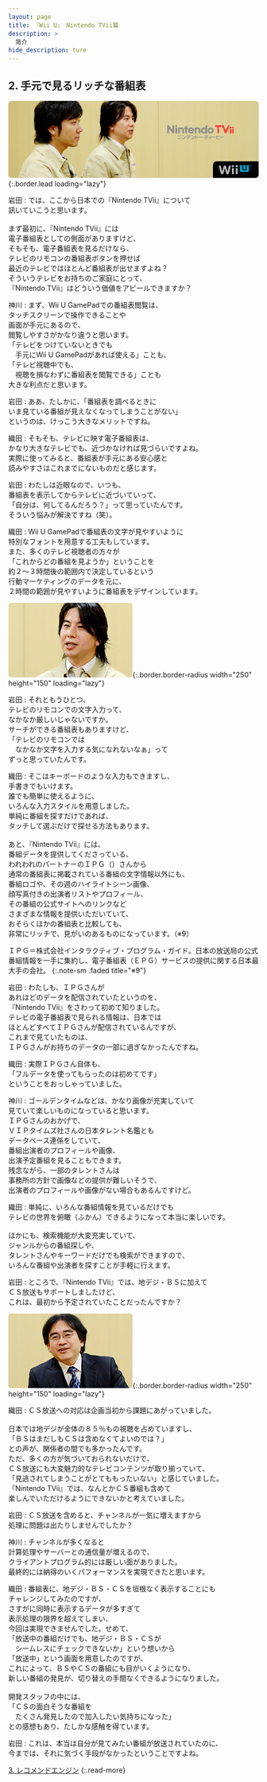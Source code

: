 ```yaml
---
layout: page
title: 『Wii U』 Nintendo TVii篇
description: >
  简介
hide_description: ture
---
```


## 2. 手元で見るリッチな番組表

![](/interviews/jp/wiiu/hardware/vol11/img/mainvisual2.jpg){:.border.lead loading="lazy"}



岩田
: では、ここから日本での『Nintendo TVii』について<br>訊いていこうと思います。<br>&nbsp;<br>まず最初に、『Nintendo TVii』には<br>電子番組表としての側面がありますけど、<br>そもそも、電子番組表を見るだけなら、<br>テレビのリモコンの番組表ボタンを押せば<br>最近のテレビではほとんど番組表が出せますよね？<br>そういうテレビをお持ちのご家庭にとって、<br>『Nintendo TVii』はどういう価値をアピールできますか？

神川
: まず、Wii U GamePadでの番組表閲覧は、<br>タッチスクリーンで操作できることや<br>画面が手元にあるので、<br>閲覧しやすさがかなり違うと思います。<br>「テレビをつけていないときでも<br>　手元にWii U GamePadがあれば使える」ことも、<br>「テレビ視聴中でも、<br>　視聴を損なわずに番組表を閲覧できる」ことも<br>大きな利点だと思います。

岩田
: ああ、たしかに、「番組表を調べるときに<br>いま見ている番組が見えなくなってしまうことがない」<br>というのは、けっこう大きなメリットですね。

織田
: そもそも、テレビに映す電子番組表は、<br>かなり大きなテレビでも、近づかなければ見づらいですよね。<br>実際に使ってみると、番組表が手元にある安心感と<br>読みやすさはこれまでにないものだと感じます。

岩田
: わたしは近眼なので、いつも、<br>番組表を表示してからテレビに近づいていって、<br>「自分は、何してるんだろう？」って思っていたんです。<br>そういう悩みが解決ですね（笑）。

織田
: Wii U GamePadで番組表の文字が見やすいように<br>特別なフォントを用意する工夫もしています。<br>また、多くのテレビ視聴者の方々が<br>「これからどの番組を見ようか」ということを<br>約２～３時間後の範囲内で決定しているという<br>行動マーケティングのデータを元に、<br>２時間の範囲が見やすいように番組表をデザインしています。

![](/interviews/jp/wiiu/hardware/vol11/img/photo5.jpg){:.border.border-radius width="250" height="150"  loading="lazy"}


岩田
: それともうひとつ、<br>テレビのリモコンでの文字入力って、<br>なかなか厳しいじゃないですか。<br>サーチができる番組表もありますけど、<br>「テレビのリモコンでは<br>　なかなか文字を入力する気になれないなぁ」って<br>ずっと思っていたんです。

織田
: そこはキーボードのような入力もできますし、<br>手書きでもいけます。<br>誰でも簡単に使えるように、<br>いろんな入力スタイルを用意しました。<br>単純に番組を探すだけであれば、<br>タッチして選ぶだけで探せる方法もあります。<br>&nbsp;<br>あと、『Nintendo TVii』には、<br>番組データを提供してくださっている、<br>われわれのパートナーのＩＰＧ（）さんから<br>通常の番組表に掲載されている番組の文字情報以外にも、<br>番組ロゴや、その週のハイライトシーン画像、<br>顔写真付きの出演者リストやプロフィール、<br>その番組の公式サイトへのリンクなど<br>さまざまな情報を提供いただいていて、<br>おそらくほかの番組表と比較しても、<br>非常にリッチで、見がいのあるものになっています。（※9）



ＩＰＧ＝株式会社インタラクティブ・プログラム・ガイド。日本の放送局の公式番組情報を一手に集約し、電子番組表（ＥＰＧ）サービスの提供に関する日本最大手の会社。
{:.note-sm .faded title="※9"}

岩田
: わたしも、ＩＰＧさんが<br>あれほどのデータを配信されていたというのを、<br>『Nintendo TVii』をさわって初めて知りました。<br>テレビの電子番組表で見られる情報は、日本では<br>ほとんどすべてＩＰＧさんが配信されているんですが、<br>これまで見ていたものは、<br>ＩＰＧさんがお持ちのデータの一部に過ぎなかったんですね。

織田
: 実際ＩＰＧさん自体も、<br>「フルデータを使ってもらったのは初めてです」<br>ということをおっしゃっていました。

神川
: ゴールデンタイムなどは、かなり画像が充実していて<br>見ていて楽しいものになっていると思います。<br>ＩＰＧさんのおかげで、<br>ＶＩＰタイムズ社さんの日本タレント名鑑とも<br>データベース連係をしていて、<br>番組出演者のプロフィールや画像、<br>出演予定番組を見ることもできます。<br>残念ながら、一部のタレントさんは<br>事務所の方針で画像などの提供が難しいそうで、<br>出演者のプロフィールや画像がない場合もあるんですけど。

織田
: 単純に、いろんな番組情報を見ているだけでも<br>テレビの世界を俯瞰（ふかん）できるようになって本当に楽しいです。<br>&nbsp;<br>ほかにも、検索機能が大変充実していて、<br>ジャンルからの番組探しや、<br>タレントさんやキーワードだけでも検索ができますので、<br>いろんな番組や出演者を探すことが手軽に行えます。

岩田
: ところで、『Nintendo TVii』では、地デジ・ＢＳに加えて<br>ＣＳ放送もサポートしましたけど、<br>これは、最初から予定されていたことだったんですか？

![](/interviews/jp/wiiu/hardware/vol11/img/photo6.jpg){:.border.border-radius width="250" height="150"  loading="lazy"}


織田
: ＣＳ放送への対応は企画当初から課題にあがっていました。<br>&nbsp;<br>日本では地デジが全体の８５％もの視聴を占めていますし、<br>「ＢＳはまだしもＣＳは含めなくてよいのでは？」<br>との声が、関係者の間でも多かったんです。<br>ただ、多くの方が気づいておられないだけで、<br>ＣＳ放送にも大変魅力的なテレビコンテンツが取り揃っていて、<br>「見逃されてしまうことがとてももったいない」と感じていました。<br>『Nintendo TVii』では、なんとかＣＳ番組も含めて<br>楽しんでいただけるようにできないかと考えていました。

岩田
: ＣＳ放送を含めると、チャンネルが一気に増えますから<br>処理に問題は出たりしませんでしたか？

神川
: チャンネルが多くなると<br>計算処理やサーバーとの通信量が増えるので、<br>クライアントプログラム的には厳しい面がありました。<br>最終的には納得のいくパフォーマンスを実現できたと思います。

織田
: 番組表に、地デジ・ＢＳ・ＣＳを垣根なく表示することにも<br>チャレンジしてみたのですが、<br>さすがに同時に表示するデータが多すぎて<br>表示処理の限界を超えてしまい、<br>今回は実現できませんでした。せめて、<br>「放送中の番組だけでも、地デジ・ＢＳ・ＣＳが<br>　シームレスにチェックできないか」という想いから<br>「放送中」という画面を用意したのですが、<br>これによって、ＢＳやＣＳの番組にも目がいくようになり、<br>新しい番組の発見が、切り替えの手間なくできるようになりました。<br>&nbsp;<br>開発スタッフの中には、<br>「ＣＳの面白そうな番組を<br>　たくさん発見したので加入したい気持ちになった」<br>との感想もあり、たしかな感触を得ています。

岩田
: これは、本当は自分が見てみたい番組が放送されていたのに、<br>今までは、それに気づく手段がなかったということですよね。



[3. レコメンドエンジン](3.md)
{:.read-more}